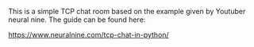 This is a simple TCP chat room based on the example given by Youtuber neural nine.
The guide can be found here:

https://www.neuralnine.com/tcp-chat-in-python/